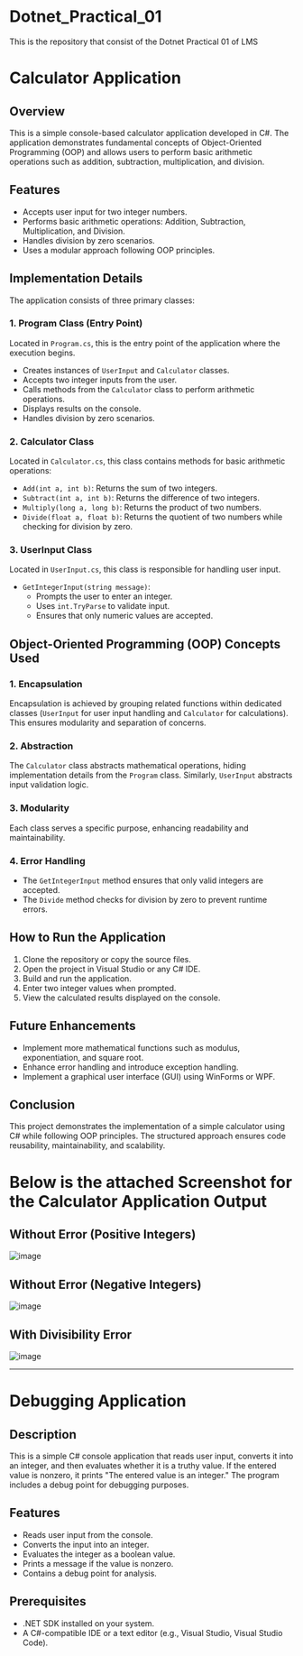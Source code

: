 # Dotnet_Practical_01
This is the repository that consist of the Dotnet Practical 01 of LMS

# Calculator Application

## Overview
This is a simple console-based calculator application developed in C#. The application demonstrates fundamental concepts of Object-Oriented Programming (OOP) and allows users to perform basic arithmetic operations such as addition, subtraction, multiplication, and division.

## Features
- Accepts user input for two integer numbers.
- Performs basic arithmetic operations: Addition, Subtraction, Multiplication, and Division.
- Handles division by zero scenarios.
- Uses a modular approach following OOP principles.

## Implementation Details
The application consists of three primary classes:

### 1. **Program Class (Entry Point)**
Located in `Program.cs`, this is the entry point of the application where the execution begins.

- Creates instances of `UserInput` and `Calculator` classes.
- Accepts two integer inputs from the user.
- Calls methods from the `Calculator` class to perform arithmetic operations.
- Displays results on the console.
- Handles division by zero scenarios.

### 2. **Calculator Class**
Located in `Calculator.cs`, this class contains methods for basic arithmetic operations:

- `Add(int a, int b)`: Returns the sum of two integers.
- `Subtract(int a, int b)`: Returns the difference of two integers.
- `Multiply(long a, long b)`: Returns the product of two numbers.
- `Divide(float a, float b)`: Returns the quotient of two numbers while checking for division by zero.

### 3. **UserInput Class**
Located in `UserInput.cs`, this class is responsible for handling user input.

- `GetIntegerInput(string message)`:  
  - Prompts the user to enter an integer.  
  - Uses `int.TryParse` to validate input.  
  - Ensures that only numeric values are accepted.  

## Object-Oriented Programming (OOP) Concepts Used
### 1. **Encapsulation**
Encapsulation is achieved by grouping related functions within dedicated classes (`UserInput` for user input handling and `Calculator` for calculations). This ensures modularity and separation of concerns.

### 2. **Abstraction**
The `Calculator` class abstracts mathematical operations, hiding implementation details from the `Program` class. Similarly, `UserInput` abstracts input validation logic.

### 3. **Modularity**
Each class serves a specific purpose, enhancing readability and maintainability.  

### 4. **Error Handling**
- The `GetIntegerInput` method ensures that only valid integers are accepted.
- The `Divide` method checks for division by zero to prevent runtime errors.

## How to Run the Application
1. Clone the repository or copy the source files.
2. Open the project in Visual Studio or any C# IDE.
3. Build and run the application.
4. Enter two integer values when prompted.
5. View the calculated results displayed on the console.

## Future Enhancements
- Implement more mathematical functions such as modulus, exponentiation, and square root.
- Enhance error handling and introduce exception handling.
- Implement a graphical user interface (GUI) using WinForms or WPF.

## Conclusion
This project demonstrates the implementation of a simple calculator using C# while following OOP principles. The structured approach ensures code reusability, maintainability, and scalability.

# Below is the attached Screenshot for the Calculator Application Output
## Without Error (Positive Integers)
![image](https://github.com/user-attachments/assets/2a36e5d0-3d6c-4896-b540-83842db00e70)

## Without Error (Negative Integers)
![image](https://github.com/user-attachments/assets/2b1521a3-2a29-4526-af0d-2e4bd11b5fb9)

## With Divisibility Error 
![image](https://github.com/user-attachments/assets/c14c4c27-4495-4dd0-97d1-d4afb40fdae5)

--------------------------------------------------------------------------------------------------------------------------------------------------------------------------
# Debugging Application

## Description
This is a simple C# console application that reads user input, converts it into an integer, and then evaluates whether it is a truthy value. If the entered value is nonzero, it prints "The entered value is an integer." The program includes a debug point for debugging purposes.

## Features
- Reads user input from the console.
- Converts the input into an integer.
- Evaluates the integer as a boolean value.
- Prints a message if the value is nonzero.
- Contains a debug point for analysis.

## Prerequisites
- .NET SDK installed on your system.
- A C#-compatible IDE or a text editor (e.g., Visual Studio, Visual Studio Code).







